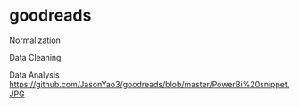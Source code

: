 # goodreads

Normalization

Data Cleaning

Data Analysis
https://github.com/JasonYao3/goodreads/blob/master/PowerBi%20snippet.JPG
